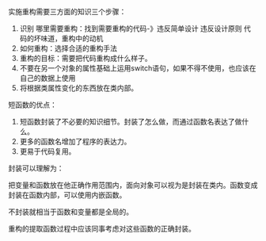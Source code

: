 实施重构需要三方面的知识三个步骤：

1. 识别 哪里需要重构：找到需要重构的代码-》违反简单设计 违反设计原则 代码的坏味道，重构中的动机
2. 如何重构：选择合适的重构手法
3. 重构的目标：需要把代码重构成什么样子。
4. 不要在另一个对象的属性基础上运用switch语句，如果不得不使用，也应该在自己的数据上使用
5. 将根据类属性变化的东西放在类内部。



短函数的优点：

1. 短函数封装了不必要的知识细节。封装了怎么做，而通过函数名表达了做什么。
2. 更多的函数名增加了程序的表达力。
3. 更易于代码复用。

封装可以理解为：

把变量和函数放在他正确作用范围内，面向对象可以视为是封装在类内。函数变成封装在函数内部，可以使用内嵌函数。

不封装就相当于函数和变量都是全局的。

重构的提取函数过程中应该同事考虑对这些函数的正确封装。

